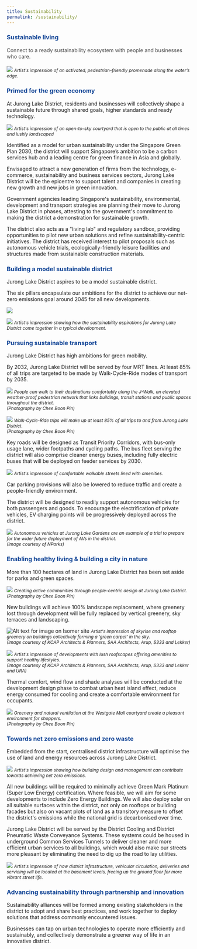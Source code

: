 ```yaml
---
title: Sustainability
permalink: /sustainability/
---
```

<h3 style="color:#124596; font-weight:bold;">Sustainable living</h3>

<h4 style="color:#484848; font-weight:normal;margin-top: 0;">Connect to a ready sustainability ecosystem with people and businesses who care.</h4>

![](/images/202306%20jld%20website%20update/16_lake%20attractions_main%20render.png)
<span style="font-size:12px; font-style:italic;">Artist's impression of an activated, pedestrian-friendly promenade along the water’s edge. </span>

<h3 style="color:#124596; font-weight:bold;">Primed for the green economy </h3>

At Jurong Lake District, residents and businesses will collectively shape a sustainable future through shared goals, higher standards and ready technology.

![](/images/202306%20jld%20website%20update/15_courtyard_render_3.jpg)
<span style="font-size:12px; font-style:italic;">Artist's impression of an open-to-sky courtyard that is open to the public at all times and lushly landscaped </span>

Identified as a model for urban sustainability under the Singapore Green Plan 2030, the district will support Singapore’s ambition to be a carbon services hub and a leading centre for green finance in Asia and globally.

Envisaged to attract a new generation of firms from the technology, e-commerce, sustainability and business services sectors, Jurong Lake District will be the epicentre to support talent and companies in creating new growth and new jobs in green innovation.

Government agencies leading Singapore's sustainability, environmental, development and transport strategies are planning their move to Jurong Lake District in phases, attesting to the government's commitment to making the district a demonstration for sustainable growth. 

The district also acts as a "living lab" and regulatory sandbox, providing opportunities to pilot new urban solutions and refine sustainability-centric initiatives. The district has received interest to pilot proposals such as autonomous vehicle trials, ecologically-friendly leisure facilities and structures made from sustainable construction materials.  

<h3 style="color:#124596; font-weight:bold;">Building a model sustainable district </h3>

Jurong Lake District aspires to be a model sustainable district. 

The six pillars encapsulate our ambitions for the district to achieve our net-zero emissions goal around 2045 for all new developments. 

![](/images/July%202022%20Update/6%20sust%20(2).jpg)

![](/images/july%202022%20update/image%20c%20-%20sustainable%20district%20model%20infographic.jpg)
<span style="font-size:12px; font-style:italic;">Artist's impression showing how the sustainability aspirations for Jurong Lake District come together in a typical development. </span>

<h3 style="color:#124596; font-weight:bold;">Pursuing sustainable transport </h3>

Jurong Lake District has high ambitions for green mobility.

By 2032, Jurong Lake District will be served by four MRT lines. At least 85% of all trips are targeted to be made by Walk-Cycle-Ride modes of transport by 2035. 

![](/images/july%202022%20update/barney.jpg)
<span style="font-size:12px; font-style:italic;">People can walk to their destinations comfortably along the J-Walk, an elevated weather-proof pedestrian network that links buildings, transit stations and public spaces throughout the district. <br>(Photography by Chee Boon Pin)
</span>

![](/images/july%202022%20update/mrt%20station.jpg)
<span style="font-size:12px; font-style:italic;">Walk-Cycle-Ride trips will make up at least 85% of all trips to and from Jurong Lake District. <br>(Photography by Chee Boon Pin)
</span>

Key roads will be designed as Transit Priority Corridors, with bus-only usage lane, wider footpaths and cycling paths. The bus fleet serving the district will also comprise cleaner energy buses, including fully electric buses that will be deployed on feeder services by 2030.

![](/images/july%202022%20update/street%20view.png)
<span style="font-size:12px; font-style:italic;">Artist's impression of comfortable walkable streets lined with amenities. </span>

Car parking provisions will also be lowered to reduce traffic and create a people-friendly environment. 

The district will be designed to readily support autonomous vehicles for both passengers and goods. To encourage the electrification of private vehicles, EV charging points will be progressively deployed across the district.

![](/images/july%202022%20update/av.jpg)
<span style="font-size:12px; font-style:italic;">Autonomous vehicles at Jurong Lake Gardens are an example of a trial to prepare for the wider future deployment of AVs in the district. <br>(Image courtesy of NParks)
</span>

<h3 style="color:#124596; font-weight:bold;">Enabling healthy living &amp; building a city in nature</h3>

More than 100 hectares of land in Jurong Lake District has been set aside for parks and green spaces. 

![](/images/july%202022%20update/yoga.jpg)
<span style="font-size:12px; font-style:italic;">Creating active communities through people-centric design at Jurong Lake District. <br>(Photography by Chee Boon Pin)
</span>

New buildings will achieve 100% landscape replacement, where greenery lost through development will be fully replaced by vertical greenery, sky terraces and landscaping. 

![Alt text for image on Isomer site](/images/jld_rooftopterraceb.png)
<span style="font-size:12px; font-style:italic;"> Artist's impression of skyrise and rooftop greenery on buildings collectively forming a ‘green carpet’ in the sky. <br>(Image courtesy of KCAP Architects &amp; Planners, SAA Architects, Arup, S333 and Lekker)
</span>

![](/images/july%202022%20update/roof%20terrace.png)
<span style="font-size:12px; font-style:italic;">Artist's impression of developments with lush roofscapes offering amenities to support healthy lifestyles. <br>(Image courtesy of KCAP Architects &amp; Planners, SAA Architects, Arup, S333 and Lekker and URA)
</span>

Thermal comfort, wind flow and shade analyses will be conducted at the development design phase to combat urban heat island effect, reduce energy consumed for cooling and create a comfortable environment for occupants. 

![](/images/july%202022%20update/westgate.jpg)
<span style="font-size:12px; font-style:italic;">Greenery and natural ventilation at the Westgate Mall courtyard create a pleasant environment for shoppers. <br>(Photography by Chee Boon Pin)
</span>

<h3 style="color:#124596; font-weight:bold;">Towards net zero emissions and zero waste</h3>

Embedded from the start, centralised district infrastructure will optimise the use of land and energy resources across Jurong Lake District.

![](/images/july%202022%20update/image%20c'%20-%20net%20zero%20emissions%20graphic.jpg)
<span style="font-size:12px; font-style:italic;">Artist's impression showing how building design and management can contribute towards achieving net zero emissions. </span>

All new buildings will be required to minimally achieve Green Mark Platinum (Super Low Energy) certification. Where feasible, we will aim for some developments to include Zero Energy Buildings. We will also deploy solar on all suitable surfaces within the district, not only on rooftops or building facades but also on vacant plots of land as a transitory measure to offset the district's emissions while the national grid is decarbonised over time.

Jurong Lake District will be served by the District Cooling and District Pneumatic Waste Conveyance Systems. These systems could be housed in underground Common Services Tunnels to deliver cleaner and more efficient urban services to all buildings, which would also make our streets more pleasant by eliminating the need to dig up the road to lay utilities. 

![](/images/202306%20jld%20website%20update/36_centralised%20district%20infra_section%20render.jpg)
<span style="font-size:12px; font-style:italic;">Artist's impression of how district infrastructure, vehicular circulation, deliveries and servicing will be located at the basement levels, freeing up the ground floor for more vibrant street life. </span>

<h3 style="color:#124596; font-weight:bold;">Advancing sustainability through partnership and innovation</h3>

Sustainability alliances will be formed among existing stakeholders in the district to adopt and share best practices, and work together to deploy solutions that address commonly encountered issues. 

Businesses can tap on urban technologies to operate more efficiently and sustainably, and collectively demonstrate a greener way of life in an innovative district.
